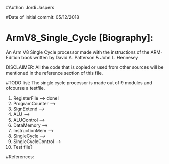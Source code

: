 #Author:
Jordi Jaspers

#Date of initial commit:
05/12/2018

# ArmV8_Single_Cycle [Biography]:
An Arm V8 Single Cycle processor made with the instructions of the ARM-Edition book written by David A. Patterson & John L. Hennesey

DISCLAIMER:
All the code that is copied or used from other sources will be mentioned in the reference section of this file.

#TODO list:
The single cycle processor is made out of 9 modules and ofcourse a testfile.

1.  RegisterFile    	-->   done!
2.  ProgramCounter      -->
3.  SignExtend          -->
4.  ALU                 -->
5.  ALUControl          -->
6.  DataMemory          -->
7.  InstructionMem      -->
8.  SingleCycle         -->
9.  SingleCycleControl  -->
10. Test file?



#References:




